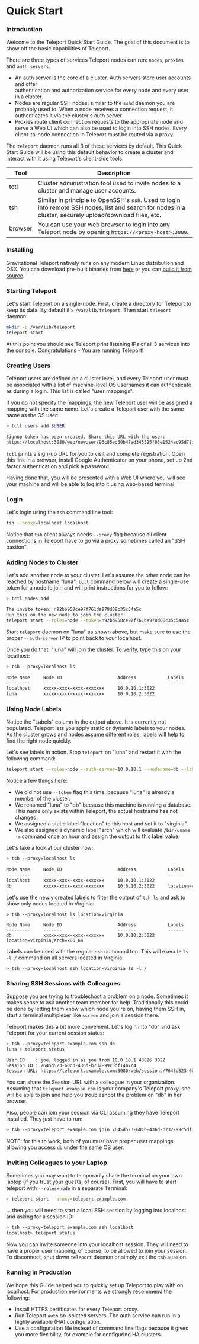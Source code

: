 # Quick Start

### Introduction

Welcome to the Teleport Quick Start Guide. The goal of this document is to show off the basic
capabilities of Teleport.

There are three types of services Teleport nodes can run: `nodes`, `proxies` and `auth servers`.

- An auth server is the core of a cluster. Auth servers store user accounts and offer  
  authentication and authorization service for every node and every user in a cluster.
- Nodes are regular SSH nodes, similar to the `sshd` daemon you are probably used to. When a node receives
  a connection request, it authenticates it via the cluster's auth server.
- Proxies route client connection requests to the appropriate node and serve a Web UI 
  which can also be used to login into SSH nodes. Every client-to-node connection in 
  Teleport must be routed via a proxy.

The `teleport` daemon runs all 3 of these services by default. This Quick Start Guide will
be using this default behavior to create a cluster and interact with it
using Teleport's client-side tools:

| Tool           | Description
|----------------|------------------------------------------------------------------------
| tctl    | Cluster administration tool used to invite nodes to a cluster and manage user accounts.
| tsh     | Similar in principle to OpenSSH's `ssh`. Used to login into remote SSH nodes, list and search for nodes in a cluster, securely upload/download files, etc.
| browser | You can use your web browser to login into any Teleport node by opening `https://<proxy-host>:3080`.

### Installing

Gravitational Teleport natively runs on any modern Linux distribution and OSX. You can
download pre-built binaries from [here](https://github.com/gravitational/teleport/releases)
or you can [build it from source](https://github.com/gravitational/teleport).

### Starting Teleport

Let's start Teleport on a single-node. First, create a directory for Teleport 
to keep its data. By default it's `/var/lib/teleport`. Then start `teleport` daemon:

```bash
mkdir -p /var/lib/teleport
teleport start
```

At this point you should see Teleport print listening IPs of all 3 services into the console.
Congratulations - You are running Teleport! 

### Creating Users

Teleport users are defined on a cluster level, and every Teleport user must be associated with
a list of machine-level OS usernames it can authenticate as during a login. This list is 
called "user mappings".

If you do not specify the mappings, the new Teleport user will be assigned a mapping with
the same name. Let's create a Teleport user with the same name as the OS user:

```bash
> tctl users add $USER

Signup token has been created. Share this URL with the user:
https://localhost:3080/web/newuser/96c85ed60b47ad345525f03e1524ac95d78d94ffd2d0fb3c683ff9d6221747c2
```

`tctl` prints a sign-up URL for you to visit and complete registration. Open this link in a 
browser, install Google Authenticator on your phone, set up 2nd factor authentication and 
pick a password.

Having done that, you will be presented with a Web UI where you will see your machine and 
will be able to log into it using web-based terminal.

### Login

Let's login using the `tsh` command line tool:

```bash
tsh --proxy=localhost localhost
```

Notice that `tsh` client always needs `--proxy` flag because all client connections
in Teleport have to go via a proxy sometimes called an "SSH bastion".

### Adding Nodes to Cluster

Let's add another node to your cluster. Let's assume the other node can be reached by
hostname "luna". `tctl` command below will create a single-use token for a node to 
join and will print instructions for you to follow:

```bash
> tctl nodes add

The invite token: n92bb958ce97f761da978d08c35c54a5c
Run this on the new node to join the cluster:
teleport start --roles=node --token=n92bb958ce97f761da978d08c35c54a5c --auth-server=10.0.10.1
```

Start `teleport` daemon on "luna" as shown above, but make sure to use the proper `--auth-server` 
IP to point back to your localhost.

Once you do that, "luna" will join the cluster. To verify, type this on your localhost:

```bash
> tsh --proxy=localhost ls

Node Name     Node ID                     Address            Labels
---------     -------                     -------            ------
localhost     xxxxx-xxxx-xxxx-xxxxxxx     10.0.10.1:3022     
luna          xxxxx-xxxx-xxxx-xxxxxxx     10.0.10.2:3022     
```

### Using Node Labels

Notice the "Labels" column in the output above. It is currently not populated. Teleport lets 
you apply static or dynamic labels to your nodes. As the cluster grows and nodes assume different 
roles, labels will help to find the right node quickly.

Let's see labels in action. Stop `teleport` on "luna" and restart it with the following command:

```bash
teleport start --roles=node --auth-server=10.0.10.1 --nodename=db --labels "location=virginia,arch=[1h:/bin/uname -m]"
```

Notice a few things here:

* We did not use `--token` flag this time, because "luna" is already a member of the cluster.
* We renamed "luna" to "db" because this machine is running a database. This name only exists within Teleport, the actual hostname has not changed.
* We assigned a static label "location" to this host and set it to "virginia".
* We also assigned a dynamic label "arch" which will evaluate `/bin/uname -m` command once an hour and assign the output to this label value.

Let's take a look at our cluster now:

```bash
> tsh --proxy=localhost ls

Node Name     Node ID                     Address            Labels
---------     -------                     -------            ------
localhost     xxxxx-xxxx-xxxx-xxxxxxx     10.0.10.1:3022     
db            xxxxx-xxxx-xxxx-xxxxxxx     10.0.10.2:3022     location=virginia,arch=x86_64
```

Let's use the newly created labels to filter the output of `tsh ls` and ask to show only
nodes located in Virginia:

```
> tsh --proxy=localhost ls location=virginia

Node Name     Node ID                     Address            Labels
---------     -------                     -------            ------
db            xxxxx-xxxx-xxxx-xxxxxxx     10.0.10.2:3022     location=virginia,arch=x86_64
```

Labels can be used with the regular `ssh` command too. This will execute `ls -l /` command
on all servers located in Virginia:

```
> tsh --proxy=localhost ssh location=virginia ls -l /
```

### Sharing SSH Sessions with Colleagues

Suppose you are trying to troubleshoot a problem on a node. Sometimes it makes sense to ask 
another team member for help. Traditionally this could be done by letting them know which 
node you're on, having them SSH in, start a terminal multiplexer like `screen` and join a 
session there.

Teleport makes this a bit more convenient. Let's login into "db" and ask Teleport for your 
current session status:

```bash
> tsh --proxy=teleport.example.com ssh db
luna > teleport status

User ID    : joe, logged in as joe from 10.0.10.1 43026 3022
Session ID : 7645d523-60cb-436d-b732-99c5df14b7c4
Session URL: https://teleport.example.com:3080/web/sessions/7645d523-60cb-436d-b732-99c5df14b7c4
```

You can share the Session URL with a colleague in your organization. Assuming that `teleport.example.com`
is your company's Teleport proxy, she will be able to join and help you troubleshoot the
problem on "db" in her browser.

Also, people can join your session via CLI assuming they have Teleport installed. They just have to run:

```bash
> tsh --proxy=teleport.example.com join 7645d523-60cb-436d-b732-99c5df14b7c4
```

NOTE: for this to work, both of you must have proper user mappings allowing you 
access `db` under the same OS user.

### Inviting Colleagues to your Laptop

Sometimes you may want to temporarily share the terminal on your own laptop (if you
trust your guests, of course). First, you will have to start teleport with `--roles=node` in
a separate Terminal:

```bash
> teleport start --proxy=teleport.example.com
```

... then you will need to start a local SSH session by logging into localhost and
asking for a session ID:

```bash
> tsh --proxy=teleport.example.com ssh localhost
localhost> teleport status
```

Now you can invite someone into your localhost session. They will need to have a proper
user mapping, of course, to be allowed to join your session. To disconnect, shut down 
`teleport` daemon or simply exit the `tsh` session.

### Running in Production

We hope this Guide helped you to quickly set up Teleport to play with on
localhost. For production environments we strongly recommend the following:

- Install HTTPS certificates for every Teleport proxy.
- Run Teleport `auth` on isolated servers. The auth service can run in a 
  highly available (HA) configuration.
- Use a configuration file instead of command line flags because it gives you 
  more flexibility, for example for configuring HA clusters.
